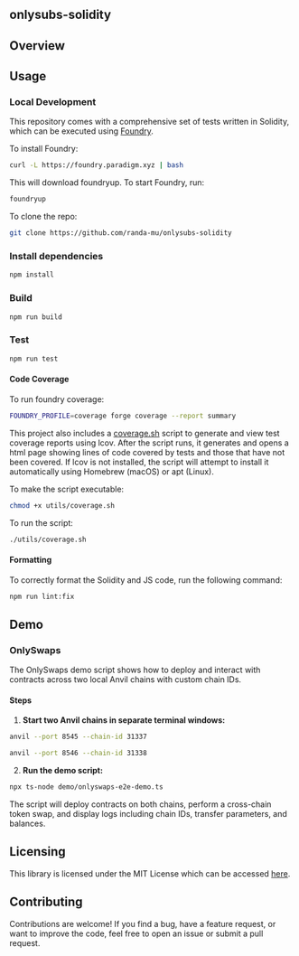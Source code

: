 ## onlysubs-solidity

## Overview

## Usage

### Local Development

This repository comes with a comprehensive set of tests written in Solidity, which can be executed using [Foundry](https://getfoundry.sh/).

To install Foundry:

```sh
curl -L https://foundry.paradigm.xyz | bash
```

This will download foundryup. To start Foundry, run:

```sh
foundryup
```

To clone the repo:

```sh
git clone https://github.com/randa-mu/onlysubs-solidity
```

### Install dependencies
```bash
npm install
```


### Build
```bash
npm run build
```

### Test
```bash
npm run test
```

#### Code Coverage

To run foundry coverage:
```bash
FOUNDRY_PROFILE=coverage forge coverage --report summary
```

This project also includes a [coverage.sh](utils/coverage.sh) script to generate and view test coverage reports using lcov. After the script runs, it generates and opens a html page showing lines of code covered by tests and those that have not been covered. If lcov is not installed, the script will attempt to install it automatically using Homebrew (macOS) or apt (Linux).

To make the script executable:
```bash
chmod +x utils/coverage.sh
```

To run the script:
```bash
./utils/coverage.sh
```


#### Formatting

To correctly format the Solidity and JS code, run the following command:

```bash
npm run lint:fix
```

## Demo

### OnlySwaps

The OnlySwaps demo script shows how to deploy and interact with contracts across two local Anvil chains with custom chain IDs.

#### Steps

1. **Start two Anvil chains in separate terminal windows:**

```bash
anvil --port 8545 --chain-id 31337
```

```bash
anvil --port 8546 --chain-id 31338
```

2. **Run the demo script:**

```bash
npx ts-node demo/onlyswaps-e2e-demo.ts
```

The script will deploy contracts on both chains, perform a cross-chain token swap, and display logs including chain IDs, transfer parameters, and balances.


## Licensing

This library is licensed under the MIT License which can be accessed [here](LICENSE).

## Contributing

Contributions are welcome! If you find a bug, have a feature request, or want to improve the code, feel free to open an issue or submit a pull request.
